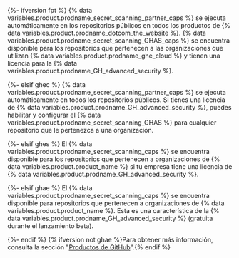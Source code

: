 {%- ifversion fpt %}
{% data variables.product.prodname_secret_scanning_partner_caps %} se ejecuta automáticamente en los repositorios públicos en todos los productos de {% data variables.product.prodname_dotcom_the_website %}. {% data variables.product.prodname_secret_scanning_GHAS_caps %} se encuentra disponible para los repositorios que pertenecen a las organizaciones que utilizan {% data variables.product.prodname_ghe_cloud %} y tienen una licencia para la {% data variables.product.prodname_GH_advanced_security %}.

{%- elsif ghec %}
{% data variables.product.prodname_secret_scanning_partner_caps %} se ejecuta automáticamente en todos los repositorios públicos. Si tienes una licencia de {% data variables.product.prodname_GH_advanced_security %}, puedes habilitar y configurar el 
{% data variables.product.prodname_secret_scanning_GHAS %} para cualquier repositorio que le pertenezca a una organización.

{%- elsif ghes %}
El {% data variables.product.prodname_secret_scanning_caps %} se encuentra disponible para los repositorios que pertenecen a organizaciones de {% data variables.product.product_name %} si tu empresa tiene una licencia de {% data variables.product.prodname_GH_advanced_security %}.

{%- elsif ghae %}
El {% data variables.product.prodname_secret_scanning_caps %} se encuentra disponible para repositorios que pertenecen a organizaciones de {% data variables.product.product_name %}. Esta es una característica de la {% data variables.product.prodname_GH_advanced_security %} (gratuita durante el lanzamiento beta).

{%- endif %} {% ifversion not ghae %}Para obtener más información, consulta la sección "[Productos de GitHub](/articles/githubs-products)".{% endif %}

